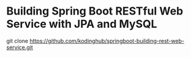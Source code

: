 # Building Spring Boot RESTful Web Service with JPA and MySQL

git clone https://github.com/kodinghub/springboot-building-rest-web-service.git
